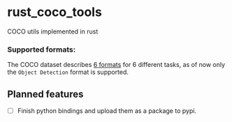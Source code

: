 # rust_coco_tools
COCO utils implemented in rust

### Supported formats:
The COCO dataset describes [6 formats](https://cocodataset.org/#format-data) for 6 different tasks, as of now only the `Object Detection` format is supported.

## Planned features
- [ ] Finish python bindings and upload them as a package to pypi.
